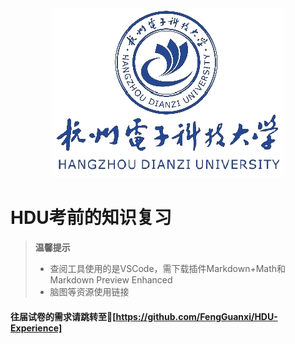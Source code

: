 <div align="center">
    <img src="img/杭州电子科技大学.png">
</div>

# HDU考前的知识复习
> **温馨提示**
>   + 查阅工具使用的是VSCode，需下载插件Markdown+Math和Markdown Preview Enhanced
>   + 脑图等资源使用链接

#### 往届试卷的需求请跳转至🔗[https://github.com/FengGuanxi/HDU-Experience]